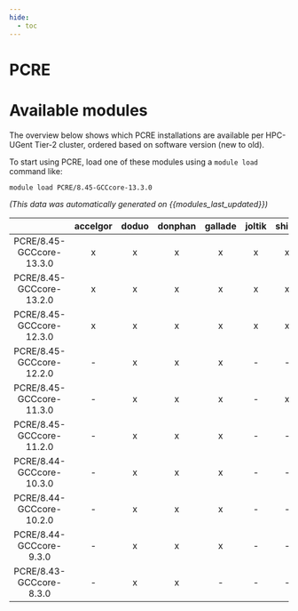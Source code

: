 ```yaml
---
hide:
  - toc
---
```


PCRE
====

# Available modules


The overview below shows which PCRE installations are available per HPC-UGent Tier-2 cluster, ordered based on software version (new to old).

To start using PCRE, load one of these modules using a `module load` command like:

```shell
module load PCRE/8.45-GCCcore-13.3.0
```

*(This data was automatically generated on {{modules_last_updated}})*  

| |accelgor|doduo|donphan|gallade|joltik|shinx|
| :---: | :---: | :---: | :---: | :---: | :---: | :---: |
|PCRE/8.45-GCCcore-13.3.0|x|x|x|x|x|x|
|PCRE/8.45-GCCcore-13.2.0|x|x|x|x|x|x|
|PCRE/8.45-GCCcore-12.3.0|x|x|x|x|x|x|
|PCRE/8.45-GCCcore-12.2.0|-|x|x|x|-|-|
|PCRE/8.45-GCCcore-11.3.0|-|x|x|x|-|x|
|PCRE/8.45-GCCcore-11.2.0|-|x|x|x|-|-|
|PCRE/8.44-GCCcore-10.3.0|-|x|x|x|-|-|
|PCRE/8.44-GCCcore-10.2.0|-|x|x|x|-|-|
|PCRE/8.44-GCCcore-9.3.0|-|x|x|x|-|-|
|PCRE/8.43-GCCcore-8.3.0|-|x|x|-|-|-|
